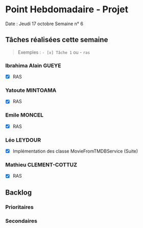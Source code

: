 # Point Hebdomadaire - Projet

Date : Jeudi 17 octobre
Semaine n° 6

## Tâches réalisées cette semaine

> Exemples : `- [x] Tâche 1` ou - `ras`

### Ibrahima Alain GUEYE

- [x] RAS

### Yatoute MINTOAMA

- [x] RAS

### Emile MONCEL

- [x] RAS 

### Léo LEYDOUR

- [x] Implémentation des classe MovieFromTMDBService (Suite)

### Mathieu CLEMENT-COTTUZ

- [x] RAS

## Backlog



### Prioritaires

### Secondaires
